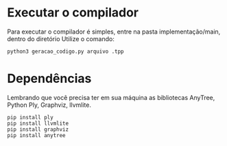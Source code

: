 # Executar o compilador
Para executar o compilador é simples, entre na pasta implementação/main, dentro do diretório
Utilize o comando:

```
python3 geracao_codigo.py arquivo .tpp
```

# Dependências
Lembrando que você precisa ter em sua máquina as bibliotecas AnyTree, Python Ply, Graphviz, llvmlite.

```Instalar as dependências
pip install ply
pip install llvmlite
pip install graphviz
pip install anytree
```
